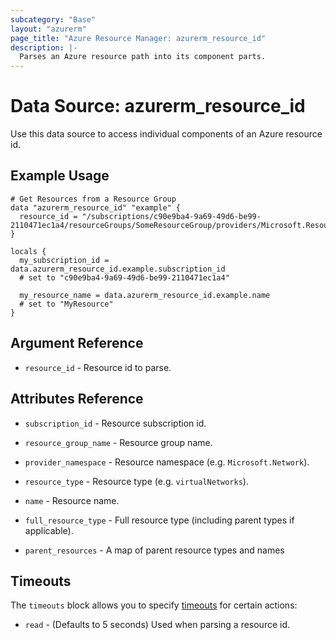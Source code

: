 ```yaml
---
subcategory: "Base"
layout: "azurerm"
page_title: "Azure Resource Manager: azurerm_resource_id"
description: |-
  Parses an Azure resource path into its component parts.
---
```


# Data Source: azurerm_resource_id

Use this data source to access individual components of an Azure resource id.

## Example Usage

```hcl
# Get Resources from a Resource Group
data "azurerm_resource_id" "example" {
  resource_id = "/subscriptions/c90e9ba4-9a69-49d6-be99-2110471ec1a4/resourceGroups/SomeResourceGroup/providers/Microsoft.ResourceProvider/instanceName/MyResource"
}

locals {
  my_subscription_id = data.azurerm_resource_id.example.subscription_id
  # set to "c90e9ba4-9a69-49d6-be99-2110471ec1a4"

  my_resource_name = data.azurerm_resource_id.example.name
  # set to "MyResource"
}
```

## Argument Reference

* `resource_id` - Resource id to parse.

## Attributes Reference

* `subscription_id` - Resource subscription id.

* `resource_group_name` - Resource group name.

* `provider_namespace` - Resource namespace (e.g. `Microsoft.Network`).

* `resource_type` - Resource type (e.g. `virtualNetworks`).

* `name` - Resource name.

* `full_resource_type` - Full resource type (including parent types if applicable).

* `parent_resources` - A map of parent resource types and names


## Timeouts

The `timeouts` block allows you to specify [timeouts](https://www.terraform.io/docs/configuration/resources.html#timeouts) for certain actions:

* `read` - (Defaults to 5 seconds) Used when parsing a resource id.
